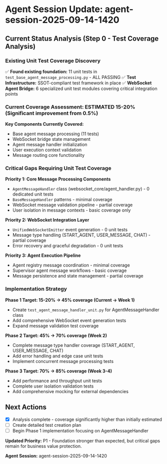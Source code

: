 # Agent Session Update: agent-session-2025-09-14-1420

## Current Status Analysis (Step 0 - Test Coverage Analysis)

### Existing Unit Test Coverage Discovery
✅ **Found existing foundation:** 11 unit tests in `test_base_agent_message_processing.py` - ALL PASSING
✅ **Test Infrastructure:** SSOT-compliant test framework in place
✅ **WebSocket Agent Bridge:** 6 specialized unit test modules covering critical integration points

### Current Coverage Assessment: **ESTIMATED 15-20%** (Significant improvement from 0.5%)

**Key Components Currently Covered:**
- Base agent message processing (11 tests)
- WebSocket bridge state management 
- Agent message handler initialization
- User execution context validation
- Message routing core functionality

### Critical Gaps Requiring Unit Test Coverage

**Priority 1: Core Message Processing Components**
- `AgentMessageHandler` class (websocket_core/agent_handler.py) - 0 dedicated unit tests
- `BaseMessageHandler` patterns - minimal coverage
- WebSocket message validation pipeline - partial coverage
- User isolation in message contexts - basic coverage only

**Priority 2: WebSocket Integration Layer** 
- `UnifiedWebSocketEmitter` event generation - 0 unit tests
- Message type handling (START_AGENT, USER_MESSAGE, CHAT) - partial coverage
- Error recovery and graceful degradation - 0 unit tests

**Priority 3: Agent Execution Pipeline**
- Agent registry message coordination - minimal coverage
- Supervisor agent message workflows - basic coverage
- Message persistence and state management - partial coverage

### Implementation Strategy

**Phase 1 Target: 15-20% → 45% coverage (Current → Week 1)**
- Create `test_agent_message_handler_unit.py` for AgentMessageHandler class
- Add comprehensive WebSocket event generation tests
- Expand message validation test coverage

**Phase 2 Target: 45% → 70% coverage (Week 2)**  
- Complete message type handler coverage (START_AGENT, USER_MESSAGE, CHAT)
- Add error handling and edge case unit tests
- Implement concurrent message processing tests

**Phase 3 Target: 70% → 85% coverage (Week 3-4)**
- Add performance and throughput unit tests
- Complete user isolation validation tests
- Add comprehensive mocking for external dependencies

## Next Actions
- [x] Analysis complete - coverage significantly higher than initially estimated
- [ ] Create detailed test creation plan 
- [ ] Begin Phase 1 implementation focusing on AgentMessageHandler

**Updated Priority:** P1 - Foundation stronger than expected, but critical gaps remain for business value protection.

**Agent Session:** agent-session-2025-09-14-1420
